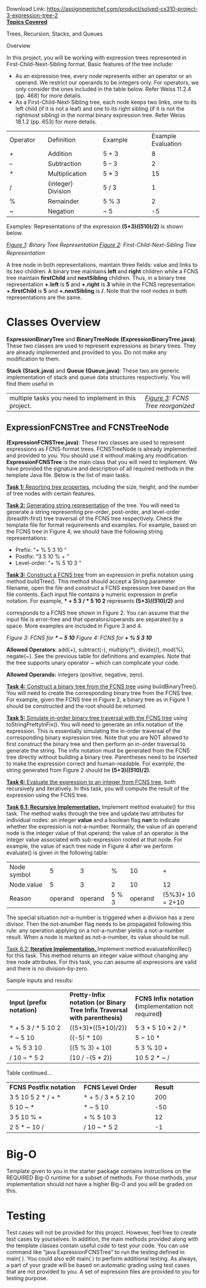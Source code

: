 Download Link: https://assignmentchef.com/product/solved-cs310-project-3-expression-tree-2
<br>
<strong><u>Topics Covered</u></strong>

Trees, Recursion, Stacks, and Queues

<strong>         </strong><strong> </strong>Overview

In this project, you will be working with expression trees represented in First-Child-Next-Sibling format. Basic features of the tree include:

<ul>

 <li>As an expression tree, every node represents either an operator or an operand. We restrict our operands to be integers only. For operators, we only consider the ones included in the table below. Refer Weiss 11.2.4 (pp. 468) for more details.</li>

 <li>As a First-Child-Next-Sibling tree, each node keeps two links, one to its left child (if it is not a leaf) and one to its right sibling (if it is not the rightmost sibling) in the normal binary expression tree. Refer Weiss 18.1.2 (pp. 653) for more details.</li>

</ul>




<table width="553">

 <tbody>

  <tr>

   <td width="99">Operator</td>

   <td width="151">Definition</td>

   <td width="151">Example</td>

   <td width="151">Example Evaluation</td>

  </tr>

  <tr>

   <td width="99">+</td>

   <td width="151">Addition</td>

   <td width="151">5 + 3</td>

   <td width="151">8</td>

  </tr>

  <tr>

   <td width="99">–</td>

   <td width="151">Subtraction</td>

   <td width="151">5  – 3</td>

   <td width="151">2</td>

  </tr>

  <tr>

   <td width="99">*</td>

   <td width="151">Multiplication</td>

   <td width="151">5  * 3</td>

   <td width="151">15</td>

  </tr>

  <tr>

   <td width="99">/</td>

   <td width="151">(integer) Division</td>

   <td width="151">5  / 3</td>

   <td width="151">1</td>

  </tr>

  <tr>

   <td width="99">%</td>

   <td width="151">Remainder</td>

   <td width="151">5 % 3</td>

   <td width="151">2</td>

  </tr>

  <tr>

   <td width="99">~</td>

   <td width="151">Negation</td>

   <td width="151">~ 5</td>

   <td width="151">-5</td>

  </tr>

 </tbody>

</table>




Examples: Representations of the expression <strong>(5+3)*((5*10)/2)</strong> is shown below.




<em><u>Figure 1</u></em><em>: Binary Tree Representation</em><em><sub>                           </sub></em><em><u>Figure 2</u></em><em>: First-Child-Next-Sibling Tree Representation </em>







A tree node in both representations, maintain three fields: value and links to its two children. A binary tree maintains <strong>left </strong>and <strong>right</strong> children while a FCNS tree maintain <strong>firstChild</strong> and <strong>nextSibling</strong> children. Thus, in a binary tree representation <strong>+.left</strong> is <strong>5</strong> and <strong>+.right</strong> is <strong>3</strong> while in the FCNS representation <strong>+.firstChild</strong> is <strong>5</strong> and <strong>+.nextSibling</strong> is <strong>/</strong>. Note that the root nodes in both representations are the same.

<h1>Classes Overview</h1>

<strong>ExpressionBinaryTree</strong> and <strong>BinaryTreeNode</strong> <strong>(ExpressionBinaryTree.java)</strong>:  These two classes are used to represent expressions as binary trees.  They are already implemented and provided to you.  Do not make any modification to them.

<strong>Stack</strong> <strong>(Stack.java)</strong> and <strong>Queue</strong> <strong>(Queue.java)</strong>:  These two are generic implementation of stack and queue data structures respectively.  You will find them useful in

<table width="566">

 <tbody>

  <tr>

   <td width="418">multiple tasks you need to implement in this project.<strong> </strong></td>

   <td width="148"><em><u>Figure 3</u></em><em>: FCNS Tree reorganized</em></td>

  </tr>

 </tbody>

</table>

<h2>ExpressionFCNSTree and FCNSTreeNode</h2>

<strong>(ExpressionFCNSTree.java)</strong>:  These two classes are used to represent expressions as FCNS-format trees.  FCNSTreeNode is already implemented and provided to you.  You should use it without making any modification. <strong>ExpressionFCNSTree</strong> is the main class that you will need to implement.  We have provided the signature and description of all required methods in the template Java file. Below is the list of main tasks.

<strong> </strong>

<strong><u>Task 1: </u></strong><u>Reporting tree properties</u>, including the size, height, and the number of tree nodes with certain features.




<strong><u>Task 2: </u></strong><u>Generating string representation</u> of the tree.  You will need to generate a string representing pre-order, post-order, and level-order (breadth-first) tree traversal of the FCNS tree respectively.  Check the template file for format requirements and examples. For example, based on the FCNS tree in Figure 4, we should have the following string representations:

<ul>

 <li>Prefix: “+ % 5 3 10 “</li>

 <li>Postfix: “3 5 10 % + “</li>

 <li>Level-order: “+ % 5 10 3 “</li>

</ul>




<strong><u>Task 3:</u></strong><u> Construct a FCNS tree</u> from an expression in prefix notation using method buildTree().  This method should accept a String parameter filename, open the file and construct a FCNS expression tree based on the file contents.  Each input file contains a numeric expression in prefix notation. For example, <strong>* + 5 3 / * 5 10 2</strong> represents <strong>(5+3)*((5*10)/2)</strong> and

corresponds to a FCNS tree shown in Figure 2.  You can assume that the input file is error-free and that operators/operands are separated by a space.  More examples are included in Figure 3 and 4.




<em>Figure 3: FCNS for </em><strong><em>* ~ 5 10</em></strong><em>            </em><sup> </sup><sub>                      </sub><em>Figure 4: FCNS for </em><strong><em>+ % 5 3 10</em></strong>

<strong>Allowed Operators</strong>: add(+), subtract(-), multiply(*), divide(/), mod(%), negate(~).  See the previous table for definitions and examples. Note that the tree supports unary operator ~ which can complicate your code.




<strong>Allowed Operands:</strong>  integers (positive, negative, zero).

<strong> </strong>

<strong><u>Task 4:</u></strong><u> Construct a binary tree from the FCNS tree</u> using buildBinaryTree(). You will need to create the corresponding binary tree from the FCNS tree.  For example, given the FCNS tree in Figure 2, a binary tree as in Figure 1 should be constructed and the root should be returned.




<strong><u>Task 5:</u></strong><u> Simulate in-order binary tree traversal with the FCNS tree</u> using toStringPrettyInFix(). You will need to generate an infix notation of the expression.  This is essentially simulating the in-order traversal of the corresponding binary expression tree.  Note that you are NOT allowed to first construct the binary tree and then perform an in-order traversal to generate the string.  The infix notation must be generated from the FCNS tree directly without building a binary tree.  Parentheses need to be inserted to make the expression correct and human-readable.  For example, the string generated from Figure 2 should be <strong>(5+3)*((5*10)/2)</strong>.

<strong> </strong>

<strong><u>Task 6: </u></strong><u>Evaluate the expression to an integer from FCNS tree</u>, both recursively and iteratively. In this task, you will compute the result of the expression using the FCNS tree.<strong>  </strong>




<strong><u>Task 6.1: Recursive Implementation.</u></strong> Implement method evaluate() for this task. The method walks through the tree and update two attributes for individual nodes: an integer <strong>value</strong> and a boolean flag <strong>nan</strong> to indicate whether the expression is not-a-number.  Normally, the value of an operand node is the integer value of that operand; the value of an operator is the integer value associated with sub-expression rooted at that node.  For example, the value of each tree node in Figure 4 after we perform evaluate() is given in the following table:

<table width="547">

 <tbody>

  <tr>

   <td width="97">Node symbol</td>

   <td width="63">5</td>

   <td width="72">3</td>

   <td width="72">%</td>

   <td width="87">10</td>

   <td width="156">+</td>

  </tr>

  <tr>

   <td width="97">Node.value</td>

   <td width="63">5</td>

   <td width="72">3</td>

   <td width="72">2</td>

   <td width="87">10</td>

   <td width="156">12</td>

  </tr>

  <tr>

   <td width="97">Reason</td>

   <td width="63">operand</td>

   <td width="72">operand</td>

   <td width="72">5 % 3</td>

   <td width="87">operand</td>

   <td width="156">(5%3)+ 10 = 2+10</td>

  </tr>

 </tbody>

</table>




The special situation not-a-number is triggered when a division has a zero divisor.  Then the not-anumber flag needs to be propagated following this rule: any operation applying on a not-a-number yields a not-a-number result. When a node is marked as not-a-number, its value should be null.




<u>Task 6.2:<strong> Iterative Implementation. </strong></u>Implement method evaluateNonRec() for this task. This method returns an integer value without changing any tree node attributes.  For this task, you can assume all expressions are valid and there is no division-by-zero.




Sample inputs and results:

<table width="587">

 <tbody>

  <tr>

   <td width="197"><strong>Input (prefix notation) </strong></td>

   <td width="200"><strong>Pretty-Infix notation </strong><strong>(or Binary Tree Infix </strong><strong>Traversal with parenthesis) </strong></td>

   <td width="190"><strong>FCNS Infix notation </strong><strong>(</strong>implementation not required<strong>) </strong></td>

  </tr>

  <tr>

   <td width="197">* + 5 3 / * 5 10 2</td>

   <td width="200">((5+3)*((5*10)/2))</td>

   <td width="190">5 3 + 5 10 * 2 / *</td>

  </tr>

  <tr>

   <td width="197">* ~ 5 10</td>

   <td width="200">((-5) * 10)</td>

   <td width="190">5 ~ 10 *</td>

  </tr>

  <tr>

   <td width="197">+ % 5 3 10</td>

   <td width="200">((5 % 3) + 10)</td>

   <td width="190">5 3 % 10 +</td>

  </tr>

  <tr>

   <td width="197">/ 10 ~ * 5 2</td>

   <td width="200">(10 / -(5 * 2))</td>

   <td width="190">10 5 2 * ~ /</td>

  </tr>

 </tbody>

</table>

Table continued…




<table width="510">

 <tbody>

  <tr>

   <td width="198"><strong>FCNS Postfix notation </strong></td>

   <td width="192"><strong>FCNS Level Order  </strong></td>

   <td width="120"><strong>Result </strong></td>

  </tr>

  <tr>

   <td width="198">3 5 10 5 2 * / + *</td>

   <td width="192">* + 5 / 3 * 5 2 10</td>

   <td width="120">200</td>

  </tr>

  <tr>

   <td width="198">5 10 ~ *</td>

   <td width="192">* ~ 5 10</td>

   <td width="120">-50</td>

  </tr>

  <tr>

   <td width="198">3 5 10 % +</td>

   <td width="192">+ % 5 10 3</td>

   <td width="120">12</td>

  </tr>

  <tr>

   <td width="198">2 5 * ~ 10 /</td>

   <td width="192">/ 10 ~ * 5 2</td>

   <td width="120">-1</td>

  </tr>

 </tbody>

</table>







<h1>Big-O</h1>




Template given to you in the starter package contains instructions on the REQUIRED Big-O runtime for a subset of methods. For those methods, your implementation should not have a higher Big-O and you will be graded on this.




<h1>Testing</h1>




Test cases will not be provided for this project. However, feel free to create test cases by yourselves. In addition, the main methods provided along with the template classes contain useful code to test your code. You can use command like “java ExpressionFCNSTree” to run the testing defined in main( ).  You could also edit main( ) to perform additional testing.  As always, a part of your grade will be based on automatic grading using test cases that are not provided to you.  A set of expression files are provided to you for testing purpose.





